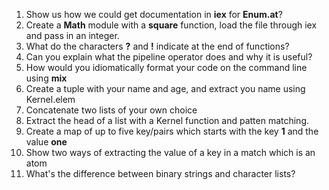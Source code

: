 1. Show us how we could get documentation in **iex** for **Enum.at**?
2. Create a **Math** module with a **square** function, load the file through iex
   and pass in an integer.
3. What do the characters **?** and **!** indicate at the end of functions?
4. Can you explain what the pipeline operator does and why it is useful?
5. How would you idiomatically format your code on the command line using **mix**
6. Create a tuple with your name and age, and extract you name using Kernel.elem
7. Concatenate two lists of your own choice
8. Extract the head of a list with a Kernel function and patten matching.
9. Create a map of up to five key/pairs which starts with the key **1** and the value **one**
10. Show two ways of extracting the value of a key in a match which is an atom
11. What's the difference between binary strings and character lists?
